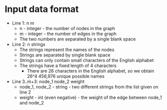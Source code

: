 # Input data format
- Line 1: n m
  - n - integer - the number of nodes in the graph
  - m - integer - the number of edges in the graph
  - The two numbers are separated by a single blank space
- Line 2: n strings
  - The strings represent the names of the nodes
  - Strings are separated by single blank space
  - Strings can only contain small characters of the English alphabet
  - The strings have a fixed length of 4 characters
    - There are 26 characters in the English alphabet, so we obtain 26^4 456,976 unique possible names 
- Line 3..m+3: node_1 node_2 weight
  - node_1, node_2 - string - two different strings from the list given on line 2
  - weight - int (even negative) - the weight of the edge between node_1 and node_2
